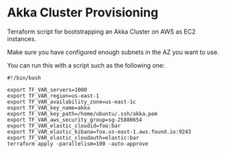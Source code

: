 # Akka Cluster Provisioning

Terraform script for bootstrapping an Akka Cluster on AWS as EC2 instances.

Make sure you have configured enough subnets in the AZ you want to use.

You can run this with a script such as the following one:

```shell script
#!/bin/bash

export TF_VAR_servers=1000
export TF_VAR_region=us-east-1
export TF_VAR_availability_zone=us-east-1c
export TF_VAR_key_name=akka
export TF_VAR_key_path=/home/ubuntu/.ssh/akka.pem
export TF_VAR_aws_security_group=sg-25880654
export TF_VAR_elastic_cloudid=foo:bar
export TF_VAR_elastic_kibana=foo.us-east-1.aws.found.io:9243
export TF_VAR_elastic_cloudauth=elastic:bar
terraform apply -parallelism=100 -auto-approve
```
